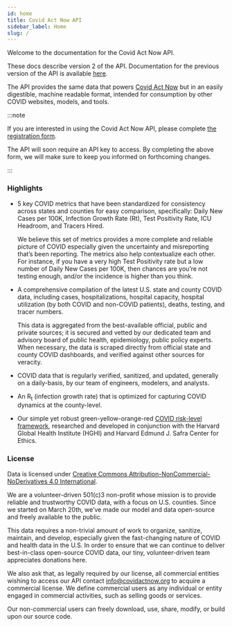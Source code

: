 ```yaml
---
id: home
title: Covid Act Now API
sidebar_label: Home
slug: /
---
```


Welcome to the documentation for the Covid Act Now API.

These docs describe version 2 of the API.
Documentation for the previous version of the API is available [here](https://github.com/covid-projections/covid-data-model/blob/master/api/README.V1.md).

The API provides the same data that powers [Covid Act Now](https://covidactnow.org)
but in an easily digestible, machine readable format, intended for consumption by other COVID websites, models, and tools.

:::note

If you are interested in using the Covid Act Now API, please
complete [the registration form](https://docs.google.com/forms/d/e/1FAIpQLSf15Qx2EdYUHUmNI2JBts4LbVqIxsLN1SEzZLJlwuWdfJ4dVg/viewform?usp=sf_link).

The API will soon require an API key to access. By completing the above form, we will
make sure to keep you informed on forthcoming changes.

:::

### Highlights

- 5 key COVID metrics that have been standardized for consistency across states and counties for easy comparison, specifically: Daily New Cases per 100K, Infection Growth Rate (Rt), Test Positivity Rate, ICU Headroom, and Tracers Hired.

  We believe this set of metrics provides a more complete and reliable picture of COVID especially given the uncertainty and misreporting that’s been reporting. The metrics also help contextualize each other. For instance, if you have a very high Test Positivity rate but a low number of Daily New Cases per 100K, then chances are you’re not testing enough, and/or the incidence is higher than you think.

- A comprehensive compilation of the latest U.S. state and county COVID data, including cases, hospitalizations, hospital capacity, hospital utilization (by both COVID and non-COVID patients), deaths, testing, and tracer numbers.

  This data is aggregated from the best-available official, public and private sources; it is secured and vetted by our dedicated team and advisory board of public health, epidemiology, public policy experts. When necessary, the data is scraped directly from official state and county COVID dashboards, and verified against other sources for veracity.

- COVID data that is regularly verified, sanitized, and updated, generally on a daily-basis, by our team of engineers, modelers, and analysts.

- An R<sub>t</sub> (infection growth rate) that is optimized for capturing COVID dynamics at the county-level. <!-- Read more about how it’s calculated here. -->

- Our simple yet robust green-yellow-orange-red [COVID risk-level framework](https://globalepidemics.org/wp-content/uploads/2020/09/key_metrics_and_indicators_v5-1.pdf), researched and developed in conjunction with the Harvard Global Health Institute (HGHI) and Harvard Edmund J. Safra Center for Ethics.

### License

Data is licensed under [Creative Commons Attribution-NonCommercial-NoDerivatives 4.0 International](https://creativecommons.org/licenses/by-nc-nd/4.0/).

We are a volunteer-driven 501(c)3 non-profit whose mission is to provide reliable and trustworthy COVID data,
with a focus on U.S. counties. Since we started on March 20th, we’ve made our model and data open-source
and freely available to the public.

This data requires a non-trivial amount of work to organize, sanitize, maintain, and develop,
especially given the fast-changing nature of COVID and health data in the U.S. In order to
ensure that we can continue to deliver best-in-class open-source COVID data, our tiny,
volunteer-driven team appreciates donations here.

We also ask that, as legally required by our license, all commercial entities wishing to
access our API contact <info@covidactnow.org> to acquire a commercial license. We define
commercial users as any individual or entity engaged in commercial activities, such as selling goods or services.

Our non-commercial users can freely download, use, share, modify, or build upon our source code.
